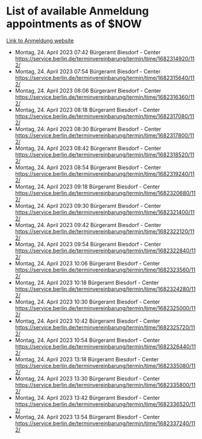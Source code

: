 # List of available Anmeldung appointments as of $NOW
[Link to Anmeldung website](https://service.berlin.de/terminvereinbarung/termin/tag.php?termin=1&anliegen[]=120686&dienstleisterlist=122210,122217,327316,122219,327312,122227,327314,122231,327346,122243,327348,122254,122252,329742,122260,329745,122262,329748,122271,327278,122273,327274,122277,327276,330436,122280,327294,122282,327290,122284,327292,122291,327270,122285,327266,122286,327264,122296,327268,150230,329760,122297,327286,122294,327284,122312,329763,122314,329775,122304,327330,122311,327334,122309,327332,317869,122281,327352,122279,329772,122283,122276,327324,122274,327326,122267,329766,122246,327318,122251,327320,122257,327322,122208,327298,122226,327300&herkunft=http%3A%2F%2Fservice.berlin.de%2Fdienstleistung%2F120686%2F)
- Montag, 24. April 2023 07:42 Bürgeramt Biesdorf - Center https://service.berlin.de/terminvereinbarung/termin/time/1682314920/112/
- Montag, 24. April 2023 07:54 Bürgeramt Biesdorf - Center https://service.berlin.de/terminvereinbarung/termin/time/1682315640/112/
- Montag, 24. April 2023 08:06 Bürgeramt Biesdorf - Center https://service.berlin.de/terminvereinbarung/termin/time/1682316360/112/
- Montag, 24. April 2023 08:18 Bürgeramt Biesdorf - Center https://service.berlin.de/terminvereinbarung/termin/time/1682317080/112/
- Montag, 24. April 2023 08:30 Bürgeramt Biesdorf - Center https://service.berlin.de/terminvereinbarung/termin/time/1682317800/112/
- Montag, 24. April 2023 08:42 Bürgeramt Biesdorf - Center https://service.berlin.de/terminvereinbarung/termin/time/1682318520/112/
- Montag, 24. April 2023 08:54 Bürgeramt Biesdorf - Center https://service.berlin.de/terminvereinbarung/termin/time/1682319240/112/
- Montag, 24. April 2023 09:18 Bürgeramt Biesdorf - Center https://service.berlin.de/terminvereinbarung/termin/time/1682320680/112/
- Montag, 24. April 2023 09:30 Bürgeramt Biesdorf - Center https://service.berlin.de/terminvereinbarung/termin/time/1682321400/112/
- Montag, 24. April 2023 09:42 Bürgeramt Biesdorf - Center https://service.berlin.de/terminvereinbarung/termin/time/1682322120/112/
- Montag, 24. April 2023 09:54 Bürgeramt Biesdorf - Center https://service.berlin.de/terminvereinbarung/termin/time/1682322840/112/
- Montag, 24. April 2023 10:06 Bürgeramt Biesdorf - Center https://service.berlin.de/terminvereinbarung/termin/time/1682323560/112/
- Montag, 24. April 2023 10:18 Bürgeramt Biesdorf - Center https://service.berlin.de/terminvereinbarung/termin/time/1682324280/112/
- Montag, 24. April 2023 10:30 Bürgeramt Biesdorf - Center https://service.berlin.de/terminvereinbarung/termin/time/1682325000/112/
- Montag, 24. April 2023 10:42 Bürgeramt Biesdorf - Center https://service.berlin.de/terminvereinbarung/termin/time/1682325720/112/
- Montag, 24. April 2023 10:54 Bürgeramt Biesdorf - Center https://service.berlin.de/terminvereinbarung/termin/time/1682326440/112/
- Montag, 24. April 2023 13:18 Bürgeramt Biesdorf - Center https://service.berlin.de/terminvereinbarung/termin/time/1682335080/112/
- Montag, 24. April 2023 13:30 Bürgeramt Biesdorf - Center https://service.berlin.de/terminvereinbarung/termin/time/1682335800/112/
- Montag, 24. April 2023 13:42 Bürgeramt Biesdorf - Center https://service.berlin.de/terminvereinbarung/termin/time/1682336520/112/
- Montag, 24. April 2023 13:54 Bürgeramt Biesdorf - Center https://service.berlin.de/terminvereinbarung/termin/time/1682337240/112/
